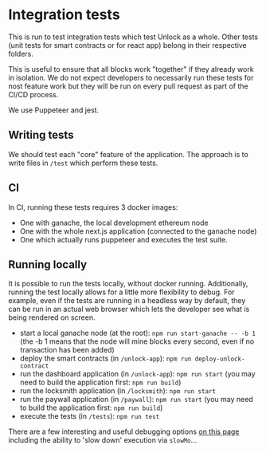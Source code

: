 # Integration tests

This is run to test integration tests which test Unlock as a whole.
Other tests (unit tests for smart contracts or for react app) belong in their respective folders.

This is useful to ensure that all blocks work "together" if they already work in isolation.
We do not expect developers to necessarily run these tests for nost feature work but they will be
run on every pull request as part of the CI/CD process.

We use Puppeteer and jest.

## Writing tests

We should test each "core" feature of the application. The approach is to write files in `/test`
which perform these tests.

## CI

In CI, running these tests requires 3 docker images:

- One with ganache, the local development ethereum node
- One with the whole next.js application (connected to the ganache node)
- One which actually runs puppeteer and executes the test suite.

## Running locally

It is possible to run the tests locally, without docker running. Additionally, running the test
locally allows for a little more flexibility to debug. For example, even if the tests are running in
a headless way by default, they can be run in an actual web browser which lets the developer see
what is being rendered on screen.

- start a local ganache node (at the root): `npm run start-ganache -- -b 1` (the -b 1 means that the node will mine blocks every second, even if no transaction has been added)
- deploy the smart contracts (in `/unlock-app`): `npm run deploy-unlock-contract`
- run the dashboard application (in `/unlock-app`): `npm run start` (you may need to build the application first: `npm run build`)
- run the locksmith application (in `/locksmith`): `npm run start`
- run the paywall application (in `/paywall`): `npm run start` (you may need to build the application first: `npm run build`)
- execute the tests (in `/tests`): `npm run test`

There are a few interesting and useful debugging options [on this page](https://github.com/GoogleChrome/puppeteer#debugging-tips) including
the ability to 'slow down' execution via `slowMo`...
